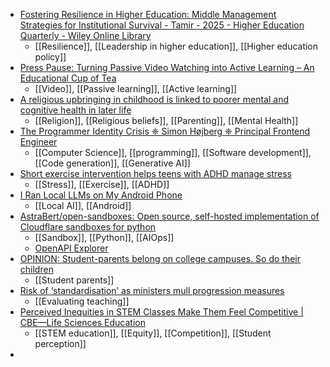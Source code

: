 - [Fostering Resilience in Higher Education: Middle Management Strategies for Institutional Survival - Tamir - 2025 - Higher Education Quarterly - Wiley Online Library](https://onlinelibrary.wiley.com/doi/full/10.1111/hequ.70071?campaign=woletoc)
	- [[Resilience]], [[Leadership in higher education]], [[Higher education policy]]
- [Press Pause: Turning Passive Video Watching into Active Learning – An Educational Cup of Tea](https://cupoftea.education/2025/10/26/press-pause-turning-passive-video-watching-into-active-learning/)
	- [[Video]], [[Passive learning]], [[Active learning]]
- [A religious upbringing in childhood is linked to poorer mental and cognitive health in later life](https://www.psypost.org/a-religious-upbringing-in-childhood-is-linked-to-poorer-mental-and-cognitive-health-in-later-life/)
	- [[Religion]], [[Religious beliefs]], [[Parenting]], [[Mental Health]]
- [The Programmer Identity Crisis ❈ Simon Højberg ❈ Principal Frontend Engineer](https://hojberg.xyz/the-programmer-identity-crisis/)
	- [[Computer Science]], [[programming]], [[Software development]], [[Code generation]], [[Generative AI]]
- [Short exercise intervention helps teens with ADHD manage stress](https://www.psypost.org/short-exercise-intervention-helps-teens-with-adhd-manage-stress/)
	- [[Stress]], [[Exercise]], [[ADHD]]
- [I Ran Local LLMs on My Android Phone](https://itsfoss.com/android-on-device-ai/)
	- [[Local AI]], [[Android]]
- [AstraBert/open-sandboxes: Open source, self-hosted implementation of Cloudflare sandboxes for python](https://github.com/AstraBert/open-sandboxes)
	- [[Sandbox]], [[Python]], [[AIOps]]
	- [OpenAPI Explorer](https://openapi.clelias-dockploy.my.id/)
- [OPINION: Student-parents belong on college campuses. So do their children](https://hechingerreport.org/opinion-student-parents-belong-on-college-campuses-so-do-their-children/)
	- [[Student parents]]
- [Risk of ‘standardisation’ as ministers mull progression measures](https://www.timeshighereducation.com/news/risk-standardisation-ministers-mull-progression-measures)
	- [[Evaluating teaching]]
- [Perceived Inequities in STEM Classes Make Them Feel Competitive | CBE—Life Sciences Education](https://www.lifescied.org/doi/10.1187/cbe.24-02-0084)
	- [[STEM education]], [[Equity]], [[Competition]], [[Student perception]]
-